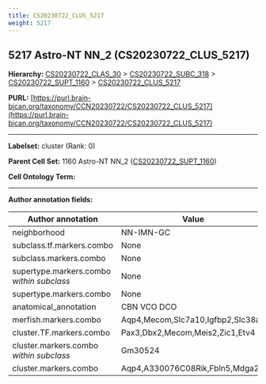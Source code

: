 ```yaml
---
title: CS20230722_CLUS_5217
weight: 5217
---
```

## 5217 Astro-NT NN_2 (CS20230722_CLUS_5217)
<b>Hierarchy: </b>
[CS20230722_CLAS_30](../CS20230722_CLAS_30) >
[CS20230722_SUBC_318](../CS20230722_SUBC_318) >
[CS20230722_SUPT_1160](../CS20230722_SUPT_1160) >
[CS20230722_CLUS_5217](../CS20230722_CLUS_5217)

**PURL:** [https://purl.brain-bican.org/taxonomy/CCN20230722/CS20230722_CLUS_5217](https://purl.brain-bican.org/taxonomy/CCN20230722/CS20230722_CLUS_5217)

---


**Labelset:** cluster (Rank: 0)

**Parent Cell Set:** 1160 Astro-NT NN_2 ([CS20230722_SUPT_1160](../CS20230722_SUPT_1160))



**Cell Ontology Term:** 

[MARKER GENES.]: #


---

[TRANSFERRED ANNOTATIONS.]: #


[AUTHOR ANNOTATION FIELDS.]: #


**Author annotation fields:**

| Author annotation | Value |
|-------------------|-------|
|neighborhood|NN-IMN-GC|
|subclass.tf.markers.combo|None|
|subclass.markers.combo|None|
|supertype.markers.combo _within subclass_|None|
|supertype.markers.combo|None|
|anatomical_annotation|CBN VCO DCO|
|merfish.markers.combo|Aqp4,Mecom,Slc7a10,Igfbp2,Slc38a1|
|cluster.TF.markers.combo|Pax3,Dbx2,Mecom,Meis2,Zic1,Etv4|
|cluster.markers.combo _within subclass_|Gm30524|
|cluster.markers.combo|Aqp4,A330076C08Rik,Fbln5,Mdga2|
